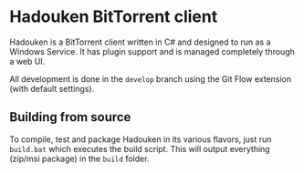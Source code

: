 Hadouken BitTorrent client
==========================

Hadouken is a BitTorrent client written in C# and designed to run as a Windows Service. It has plugin support and is managed completely through a web UI.

All development is done in the `develop` branch using the Git Flow extension (with default settings).

Building from source
--------------------
To compile, test and package Hadouken in its various flavors, just run `build.bat` which executes the build script. This will output everything (zip/msi package) in the `build` folder.